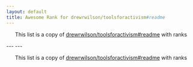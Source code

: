 ```yaml
---
layout: default
title: Awesome Rank for drewrwilson/toolsforactivism#readme
---
```


<p align="center">
	This list is a copy of <a href="https://github.com/drewrwilson/toolsforactivism#readme">drewrwilson/toolsforactivism#readme</a> with ranks
</p>
---
---
<p align="center">
	This list is a copy of <a href="https://github.com/drewrwilson/toolsforactivism#readme">drewrwilson/toolsforactivism#readme</a> with ranks
</p>
